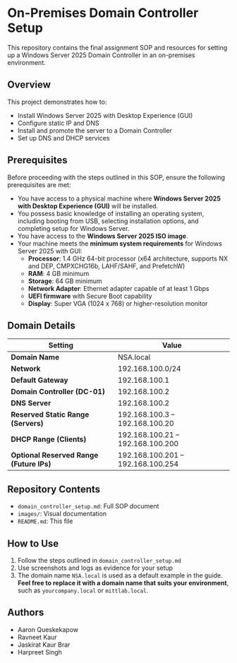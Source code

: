 # On-Premises Domain Controller Setup

This repository contains the final assignment SOP and resources for setting up a Windows Server 2025 Domain Controller in an on-premises environment.

## Overview
This project demonstrates how to:
- Install Windows Server 2025 with Desktop Experience (GUI)
- Configure static IP and DNS
- Install and promote the server to a Domain Controller
- Set up DNS and DHCP services

## Prerequisites
Before proceeding with the steps outlined in this SOP, ensure the following prerequisites are met:

- You have access to a physical machine where **Windows Server 2025 with Desktop Experience (GUI)** will be installed.
- You possess basic knowledge of installing an operating system, including booting from USB, selecting installation options, and completing setup for Windows Server.
- You have access to the **Windows Server 2025 ISO image**.
- Your machine meets the **minimum system requirements** for Windows Server 2025 with GUI:
  - **Processor**: 1.4 GHz 64-bit processor (x64 architecture, supports NX and DEP, CMPXCHG16b, LAHF/SAHF, and PrefetchW)
  - **RAM**: 4 GB minimum
  - **Storage**: 64 GB minimum
  - **Network Adapter**: Ethernet adapter capable of at least 1 Gbps
  - **UEFI firmware** with Secure Boot capability
  - **Display**: Super VGA (1024 x 768) or higher-resolution monitor

## Domain Details
| Setting                                 | Value                            |
|-----------------------------------------|----------------------------------|
| **Domain Name**                         | NSA.local                         |
| **Network**                             | 192.168.100.0/24                  |
| **Default Gateway**                     | 192.168.100.1                     |
| **Domain Controller (DC-01)**           | 192.168.100.2                     |
| **DNS Server**                          | 192.168.100.2                     |
| **Reserved Static Range (Servers)**     | 192.168.100.3 – 192.168.100.20    |
| **DHCP Range (Clients)**                | 192.168.100.21 – 192.168.100.200  |
| **Optional Reserved Range (Future IPs)**| 192.168.100.201 – 192.168.100.254 |

## Repository Contents
- `domain_controller_setup.md`: Full SOP document
- `images/`: Visual documentation
- `README.md`: This file

## How to Use
1. Follow the steps outlined in `domain_controller_setup.md`
2. Use screenshots and logs as evidence for your setup
3. The domain name `NSA.local` is used as a default example in the guide.  
   **Feel free to replace it with a domain name that suits your environment**, such as `yourcompany.local` or `mittlab.local`.

## Authors
- Aaron Queskekapow  
- Ravneet Kaur
- Jaskirat Kaur Brar
- Harpreet Singh
